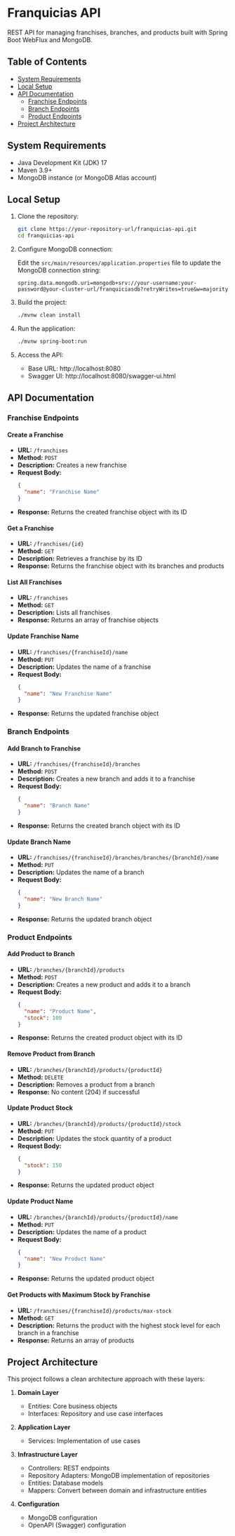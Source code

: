# Franquicias API

REST API for managing franchises, branches, and products built with Spring Boot WebFlux and MongoDB.

## Table of Contents
- [System Requirements](#system-requirements)
- [Local Setup](#local-setup)
- [API Documentation](#api-documentation)
  - [Franchise Endpoints](#franchise-endpoints)
  - [Branch Endpoints](#branch-endpoints)
  - [Product Endpoints](#product-endpoints)
- [Project Architecture](#project-architecture)

## System Requirements

- Java Development Kit (JDK) 17
- Maven 3.9+
- MongoDB instance (or MongoDB Atlas account)

## Local Setup

1. Clone the repository:
   ```bash
   git clone https://your-repository-url/franquicias-api.git
   cd franquicias-api
   ```

2. Configure MongoDB connection:
   
   Edit the `src/main/resources/application.properties` file to update the MongoDB connection string:
   ```properties
   spring.data.mongodb.uri=mongodb+srv://your-username:your-password@your-cluster-url/franquiciasdb?retryWrites=true&w=majority
   ```

3. Build the project:
   ```bash
   ./mvnw clean install
   ```
   
4. Run the application:
   ```bash
   ./mvnw spring-boot:run
   ```
   
5. Access the API:
   - Base URL: http://localhost:8080
   - Swagger UI: http://localhost:8080/swagger-ui.html

## API Documentation

### Franchise Endpoints

#### Create a Franchise
- **URL:** `/franchises`
- **Method:** `POST`
- **Description:** Creates a new franchise
- **Request Body:**
  ```json
  {
    "name": "Franchise Name"
  }
  ```
- **Response:** Returns the created franchise object with its ID

#### Get a Franchise
- **URL:** `/franchises/{id}`
- **Method:** `GET`
- **Description:** Retrieves a franchise by its ID
- **Response:** Returns the franchise object with its branches and products

#### List All Franchises
- **URL:** `/franchises`
- **Method:** `GET`
- **Description:** Lists all franchises
- **Response:** Returns an array of franchise objects

#### Update Franchise Name
- **URL:** `/franchises/{franchiseId}/name`
- **Method:** `PUT`
- **Description:** Updates the name of a franchise
- **Request Body:**
  ```json
  {
    "name": "New Franchise Name"
  }
  ```
- **Response:** Returns the updated franchise object

### Branch Endpoints

#### Add Branch to Franchise
- **URL:** `/franchises/{franchiseId}/branches`
- **Method:** `POST`
- **Description:** Creates a new branch and adds it to a franchise
- **Request Body:**
  ```json
  {
    "name": "Branch Name"
  }
  ```
- **Response:** Returns the created branch object with its ID

#### Update Branch Name
- **URL:** `/franchises/{franchiseId}/branches/branches/{branchId}/name`
- **Method:** `PUT`
- **Description:** Updates the name of a branch
- **Request Body:**
  ```json
  {
    "name": "New Branch Name"
  }
  ```
- **Response:** Returns the updated branch object

### Product Endpoints

#### Add Product to Branch
- **URL:** `/branches/{branchId}/products`
- **Method:** `POST`
- **Description:** Creates a new product and adds it to a branch
- **Request Body:**
  ```json
  {
    "name": "Product Name",
    "stock": 100
  }
  ```
- **Response:** Returns the created product object with its ID

#### Remove Product from Branch
- **URL:** `/branches/{branchId}/products/{productId}`
- **Method:** `DELETE`
- **Description:** Removes a product from a branch
- **Response:** No content (204) if successful

#### Update Product Stock
- **URL:** `/branches/{branchId}/products/{productId}/stock`
- **Method:** `PUT`
- **Description:** Updates the stock quantity of a product
- **Request Body:**
  ```json
  {
    "stock": 150
  }
  ```
- **Response:** Returns the updated product object

#### Update Product Name
- **URL:** `/branches/{branchId}/products/{productId}/name`
- **Method:** `PUT`
- **Description:** Updates the name of a product
- **Request Body:**
  ```json
  {
    "name": "New Product Name"
  }
  ```
- **Response:** Returns the updated product object

#### Get Products with Maximum Stock by Franchise
- **URL:** `/franchises/{franchiseId}/products/max-stock`
- **Method:** `GET`
- **Description:** Returns the product with the highest stock level for each branch in a franchise
- **Response:** Returns an array of products

## Project Architecture

This project follows a clean architecture approach with these layers:

1. **Domain Layer**
   - Entities: Core business objects
   - Interfaces: Repository and use case interfaces

2. **Application Layer**
   - Services: Implementation of use cases

3. **Infrastructure Layer**
   - Controllers: REST endpoints
   - Repository Adapters: MongoDB implementation of repositories
   - Entities: Database models
   - Mappers: Convert between domain and infrastructure entities

4. **Configuration**
   - MongoDB configuration
   - OpenAPI (Swagger) configuration